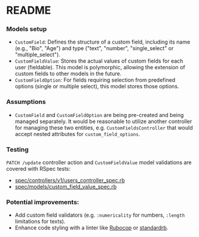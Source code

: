 # README

### Models setup
- `CustomField`: Defines the structure of a custom field, including its name (e.g., "Bio", "Age") and type ("text", "number", "single_select" or "multiple_select").
- `CustomFieldValue`: Stores the actual values of custom fields for each user (fieldable). This model is polymorphic, allowing the extension of custom fields to other models in the future.
- `CustomFieldOption`: For fields requiring selection from predefined options (single or multiple select), this model stores those options.

### Assumptions
- `CustomField` and `CustomFieldOption` are being pre-created and being managed separately. It would be reasonable to utilize another controller for managing these two entities, e.g. `CustomFieldsController` that would accept nested attributes for `custom_field_options`.

### Testing
`PATCH /update` controller action and `CustomFieldValue` model validations are covered with RSpec tests:
- [spec/controllers/v1/users_controller_spec.rb](https://github.com/Mortle/custom-fields-example/blob/main/spec/controllers/v1/users_controller_spec.rb)
- [spec/models/custom_field_value_spec.rb](https://github.com/Mortle/custom-fields-example/blob/main/spec/models/custom_field_value_spec.rb)

### Potential improvements:
- Add custom field validators (e.g. `:numericality` for numbers, `:length` limitations for texts).
- Enhance code styling with a linter like [Rubocop](https://github.com/rubocop/rubocop) or [standardrb](https://github.com/standardrb/standard).
